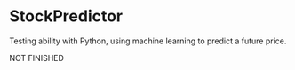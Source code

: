# StockPredictor
Testing ability with Python, using machine learning to predict a future price.


NOT FINISHED
